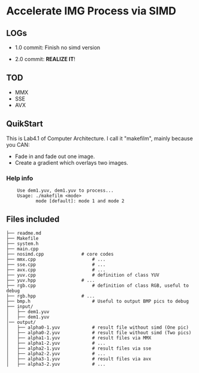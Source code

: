 # Accelerate IMG Process via SIMD

## LOGs

* 1.0 commit: Finish no simd  version

* 2.0 commit: **REALIZE IT**!

## TOD

* MMX
* SSE
* AVX

## QuikStart


This is Lab4.1 of Computer Architecture. I call it "makefilm", mainly because you CAN:

* Fade in and fade out one image.
* Create a gradient which overlays two images.


### Help info

```
    Use dem1.yuv, dem1.yuv to process...
    Usage: ./makefilm <mode>
           mode [default]: mode 1 and mode 2
```


## Files included

```
├──	readme.md   
├──	Makefile  
├──	system.h  
├── main.cpp  
├── nosimd.cpp				# core codes
├── mmx.cpp  					# ...
├── sse.cpp 					# ...
├── avx.cpp 					# ...
├── yuv.cpp  					# definition of class YUV
├── yuv.hpp   				# ...
├── rgb.cpp  					# definition of class RGB, useful to debug
├── rgb.hpp   				# ...
├── bmp.h   					# Useful to output BMP pics to debug
├── input/ 							  
│   ├── dem1.yuv 					
│   ├── dem1.yuv					
│── output/  
│   ├── alpha0-1.yuv  			# result file without simd (One pic)
│   ├── alpha0-2.yuv  			# result file without simd (Two pics)
│   ├── alpha1-1.yuv  			# result files via MMX
│   ├── alpha1-2.yuv  			# ...
│   ├── alpha2-1.yuv  			# result files via sse
│   ├── alpha2-2.yuv  			# ...
│   ├── alpha3-1.yuv  			# result files via avx
│   ├── alpha3-2.yuv  			# ...

```

